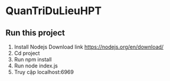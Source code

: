 # QuanTriDuLieuHPT

## Run this project

1. Install Nodejs
Download link https://nodejs.org/en/download/
2. Cd project
3. Run npm install
4. Run node index.js
5. Truy cập localhost:6969
